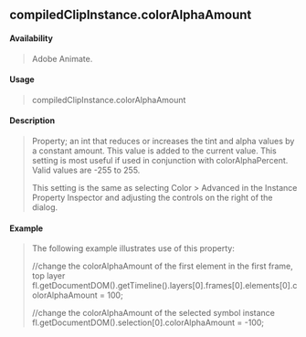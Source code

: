 ## compiledClipInstance.colorAlphaAmount

#### Availability

> Adobe Animate.

#### Usage

> compiledClipInstance.colorAlphaAmount

#### Description

> Property; an int that reduces or increases the tint and alpha values by a constant amount. This value is added to the current value. This setting is most useful if used in conjunction with colorAlphaPercent. Valid values are -255 to 255.
>
> This setting is the same as selecting Color \> Advanced in the Instance Property Inspector and adjusting the controls on the right of the dialog.

#### Example

> The following example illustrates use of this property:
>
> //change the colorAlphaAmount of the first element in the first frame, top layer fl.getDocumentDOM().getTimeline().layers\[0\].frames\[0\].elements\[0\].colorAlphaAmount = 100;
>
> //change the colorAlphaAmount of the selected symbol instance fl.getDocumentDOM().selection\[0\].colorAlphaAmount = -100;
